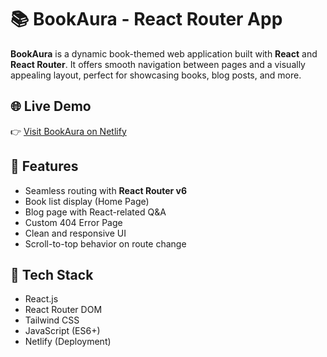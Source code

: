 # 📚 BookAura - React Router App

**BookAura** is a dynamic book-themed web application built with **React** and **React Router**. It offers smooth navigation between pages and a visually appealing layout, perfect for showcasing books, blog posts, and more.

## 🌐 Live Demo

👉 [Visit BookAura on Netlify](https://bookaura1.netlify.app/)

## 🚀 Features

- Seamless routing with **React Router v6**
- Book list display (Home Page)
- Blog page with React-related Q&A
- Custom 404 Error Page
- Clean and responsive UI
- Scroll-to-top behavior on route change

## 🧰 Tech Stack

- React.js
- React Router DOM
- Tailwind CSS
- JavaScript (ES6+)
- Netlify (Deployment)

